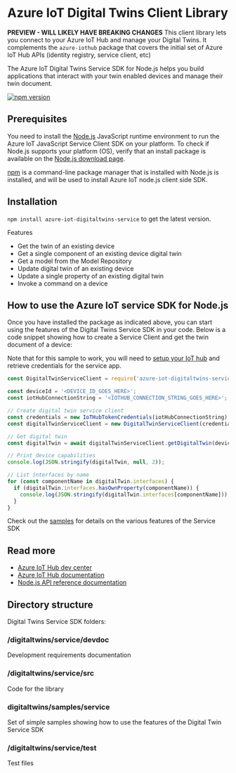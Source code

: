 # Azure IoT Digital Twins Client Library

**PREVIEW - WILL LIKELY HAVE BREAKING CHANGES**
This client library lets you connect to your Azure IoT Hub and manage your Digital Twins.
It complements the `azure-iothub` package that covers the initial set of Azure IoT Hub APIs (identity registry, service client, etc)

The Azure IoT Digital Twins Service SDK for Node.js helps you build applications that interact with your twin enabled devices and manage their twin document.

[![npm version](https://badge.fury.io/js/azure-iot-digitaltwins-service.svg)](https://badge.fury.io/js/azure-iot-digitaltwins-service)

## Prerequisites

You need to install the [Node.js][nodejs_lnk] JavaScript runtime environment to run the Azure IoT JavaScript Service Client SDK on your platform. To check if Node.js supports your platform (OS), verify that an install package is available on the [Node.js download page][nodejs_dwld_lnk].

[npm][npm_lnk] is a command-line package manager that is installed with Node.js is installed, and will be used to install Azure IoT node.js client side SDK.

## Installation

`npm install azure-iot-digitaltwins-service` to get the latest version.

 Features

* Get the twin of an existing device
* Get a single component of an existing device digital twin
* Get a model from the Model Repository
* Update digital twin of an existing device
* Update a single property of an existing digital twin
* Invoke a command on a device

## How to use the Azure IoT service SDK for Node.js

Once you have installed the package as indicated above, you can start using the features of the Digital Twins Service SDK in your code. Below is a code snippet showing how to create a Service Client and get the twin document of a device:

Note that for this sample to work, you will need to [setup your IoT hub][lnk-setup-iot-hub] and retrieve credentials for the service app.

```js
const DigitalTwinServiceClient = require('azure-iot-digitaltwins-service').DigitalTwinServiceClient;

const deviceId = '<DEVICE_ID_GOES_HERE>';
const iotHubConnectionString = '<IOTHUB_CONNECTION_STRING_GOES_HERE>';

// Create digital twin service client
const credentials = new IoTHubTokenCredentials(iotHubConnectionString);
const digitalTwinServiceClient = new DigitalTwinServiceClient(credentials);

// Get digital twin
const digitalTwin = await digitalTwinServiceClient.getDigitalTwin(deviceId);

// Print device capabilities
console.log(JSON.stringify(digitalTwin, null, 2));

// List interfaces by name
for (const componentName in digitalTwin.interfaces) {
  if (digitalTwin.interfaces.hasOwnProperty(componentName)) {
    console.log(JSON.stringify(digitalTwin.interfaces[componentName]));
  }
}
```

Check out the [samples][samples] for details on the various features of the Service SDK

## Read more

* [Azure IoT Hub dev center][iot-dev-center]
* [Azure IoT Hub documentation][iot-hub-documentation]
* [Node.js API reference documentation][node-api-reference]

## Directory structure

Digital Twins Service SDK folders:

### /digitaltwins/service/devdoc

Development requirements documentation

### /digitaltwins/service/src

Code for the library

### digitaltwins/samples/service

Set of simple samples showing how to use the features of the Digital Twin Service SDK

### /digitaltwins/service/test

Test files

[nodejs_lnk]: https://nodejs.org/
[nodejs_dwld_lnk]: https://nodejs.org/en/download/
[npm_lnk]:https://docs.npmjs.com/getting-started/what-is-npm
[samples]: ../samples/service
[lnk-setup-iot-hub]: https://aka.ms/howtocreateazureiothub
[node-api-reference]: https://docs.microsoft.com/en-us/javascript/api/azure-iothub/
[iot-dev-center]: http://azure.com/iotdev
[iot-hub-documentation]: https://docs.microsoft.com/en-us/azure/iot-hub/
